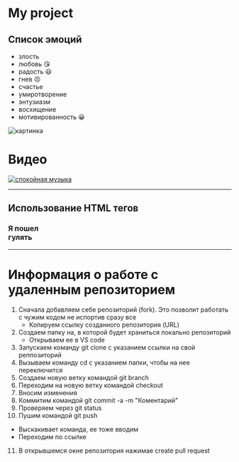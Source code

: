 # My project
## Список эмоций
* злость
* любовь :kissing_heart:
* радость :smiley:
* гнев :persevere:
* счастье
* умиротворение
* энтузиазм
* восхищение
* мотивированность :grinning:


![картинка](https://berez.org/uploads/posts/2020-03/1584418352_s1200.jpg)

# Видео
[![спокойная музыка](https://www.shkolazhizni.ru/img/content/i187/187867_or.jpg)](https://www.youtube.com/watch?v=S7U8ExhCK50)

---
## Использование HTML тегов
### **Я пошел <br> гулять**


---

# Информация о работе с удаленным репозиторием


1. Сначала добавляем себе репозиторий (fork). Это позволит работать с чужим кодом не испортив сразу все
   * Копируем ссылку созданного репозитория (URL)
2. Создаем папку на, в которой будет храниться локально репозиторий
   * Открываем ее в VS code
3. Запускаем команду git clone с указанием ссылки на свой реппозиторий
4. Вызываем команду cd с указанием папки, чтобы на нее переключится
5. Создаем новую ветку командой git branch 
6. Переходим на новую ветку командой checkout
7. Вносим изменения
8. Коммитим командой git commit -a -m "Коментарий"
9. Проверяем через git status
10. Пушим командой git push
   * Выскакивает команда, ее тоже вводим
   * Переходим по ссылке
11. В открывшемся окне репозитория нажимае create pull request

